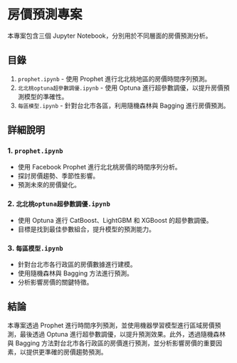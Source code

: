 # 房價預測專案

本專案包含三個 Jupyter Notebook，分別用於不同層面的房價預測分析。

## 目錄
1. `prophet.ipynb` - 使用 Prophet 進行北北桃地區的房價時間序列預測。
2. `北北桃optuna超參數調優.ipynb` - 使用 Optuna 進行超參數調優，以提升房價預測模型的準確性。
3. `每區模型.ipynb` - 針對台北市各區，利用隨機森林與 Bagging 進行房價預測。

## 詳細說明
### 1. `prophet.ipynb`
- 使用 Facebook Prophet 進行北北桃房價的時間序列分析。
- 探討房價趨勢、季節性影響。
- 預測未來的房價變化。

### 2. `北北桃optuna超參數調優.ipynb`
- 使用 Optuna 進行 CatBoost、LightGBM 和 XGBoost 的超參數調優。
- 目標是找到最佳參數組合，提升模型的預測能力。

### 3. `每區模型.ipynb`
- 針對台北市各行政區的房價數據進行建模。
- 使用隨機森林與 Bagging 方法進行預測。
- 分析影響房價的關鍵特徵。


## 結論
本專案透過 Prophet 進行時間序列預測，並使用機器學習模型進行區域房價預測，最後透過 Optuna 進行超參數調優，以提升預測效果。此外，透過隨機森林與 Bagging 方法對台北市各行政區的房價進行預測，並分析影響房價的重要因素，以提供更準確的房價趨勢預測。

